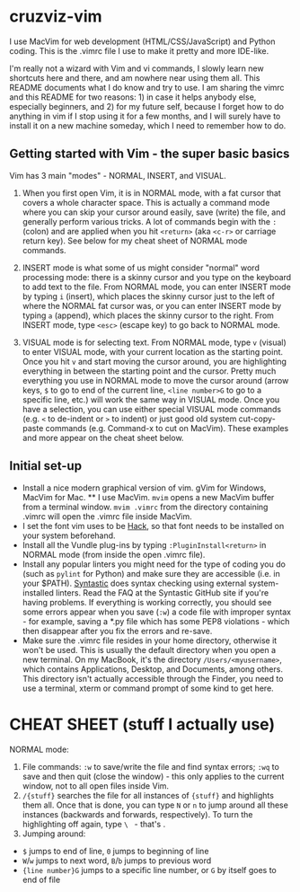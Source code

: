 # cruzviz-vim

I use MacVim for web development (HTML/CSS/JavaScript) and Python coding. This is the .vimrc file I use to make it pretty and more IDE-like.

I'm really not a wizard with Vim and vi commands, I slowly learn new shortcuts here and there, and am nowhere near using them all. This README documents what I do know and try to use. I am sharing the vimrc and this README for two reasons: 1) in case it helps anybody else, especially beginners, and 2) for my future self, because I forget how to do anything in vim if I stop using it for a few months, and I will surely have to install it on a new machine someday, which I need to remember how to do.

## Getting started with Vim - the super basic basics
Vim has 3 main "modes" - NORMAL, INSERT, and VISUAL.

1) When you first open Vim, it is in NORMAL mode, with a fat cursor that covers a whole character space. This is actually a command mode where you can skip your cursor around easily, save (write) the file, and generally perform various tricks. A lot of commands begin with the `:` (colon) and are applied when you hit `<return>` (aka `<c-r>` or carriage return key). See below for my cheat sheet of NORMAL mode commands.

2) INSERT mode is what some of us might consider "normal" word processing mode: there is a skinny cursor and you type on the keyboard to add text to the file. From NORMAL mode, you can enter INSERT mode by typing `i` (insert), which places the skinny cursor just to the left of where the NORMAL fat cursor was, or you can enter INSERT mode by typing `a` (append), which places the skinny cursor to the right. From INSERT mode, type `<esc>` (escape key) to go back to NORMAL mode.

3) VISUAL mode is for selecting text. From NORMAL mode, type `v` (visual) to enter VISUAL mode, with your current location as the starting point. Once you hit `v` and start moving the cursor around, you are highlighting everything in between the starting point and the cursor. Pretty much everything you use in NORMAL mode to move the cursor around (arrow keys, `$` to go to end of the current line, `<line number>G` to go to a specific line, etc.) will work the same way in VISUAL mode. Once you have a selection, you can use either special VISUAL mode commands (e.g. `<` to de-indent or `>` to indent) or just good old system cut-copy-paste commands (e.g. Command-x to cut on MacVim). These examples and more appear on the cheat sheet below.

## Initial set-up
* Install a nice modern graphical version of vim. gVim for Windows, MacVim for Mac.
    ** I use MacVim. `mvim` opens a new MacVim buffer from a terminal window. `mvim .vimrc` from the directory containing .vimrc will open the .vimrc file inside MacVim.
* I set the font vim uses to be [Hack](http://sourcefoundry.org/hack/), so that font needs to be installed on your system beforehand.
* Install all the Vundle plug-ins by typing `:PluginInstall<return>` in NORMAL mode (from inside the open .vimrc file).
* Install any popular linters you might need for the type of coding you do (such as `pylint` for Python) and make sure they are accessible (i.e. in your $PATH). [Syntastic](https://github.com/scrooloose/syntastic) does syntax checking using external system-installed linters. Read the FAQ at the Syntastic GitHub site if you're having problems. If everything is working correctly, you should see some errors appear when you save (`:w`) a code file with improper syntax - for example, saving a *.py file which has some PEP8 violations - which then disappear after you fix the errors and re-save.
* Make sure the .vimrc file resides in your home directory, otherwise it won't be used. This is usually the default directory when you open a new terminal. On my MacBook, it's the directory `/Users/<myusername>`, which contains Applications, Desktop, and Documents, among others. This directory isn't actually accessible through the Finder, you need to use a terminal, xterm or command prompt of some kind to get here.

# CHEAT SHEET (stuff I actually use)

NORMAL mode:
1) File commands: `:w` to save/write the file and find syntax errors; `:wq` to save and then quit (close the window) - this only applies to the current window, not to all open files inside Vim.
2) `/{stuff}` searches the file for all instances of `{stuff}` and highlights them all. Once that is done, you can type `N` or `n` to jump around all these instances (backwards and forwards, respectively). To turn the highlighting off again, type `\ ` - that's <backslash><spacebar>.
2) Jumping around:
  * `$` jumps to end of line, `0` jumps to beginning of line
  * `W`/`w` jumps to next word, `B`/`b` jumps to previous word
  * `{line number}G` jumps to a specific line number, or `G` by itself goes to end of file

